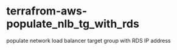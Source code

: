# terrafrom-aws-populate_nlb_tg_with_rds
populate network load balancer target group with RDS IP address
